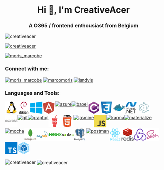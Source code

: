 <h1 align="center">Hi 👋, I'm CreativeAcer</h1>
<h3 align="center">A O365 / frontend enthousiast from Belgium</h3>

<p align="left">
     <img
        src="https://komarev.com/ghpvc/?username=creativeacer&label=Profile%20views&color=0e75b6&style=flat"
        alt="creativeacer" /> </p>

<p align="left"> <a href="https://github.com/ryo-ma/github-profile-trophy"><img
            src="https://github-profile-trophy.vercel.app/?username=creativeacer&theme=onedark&margin-h=10&margin-w=10&column=3&no-bg=true&no-frame=true" alt="creativeacer" /></a> </p>

<p align="left"> <a href="https://twitter.com/moris_marcobe" target="blank"><img
            src="https://img.shields.io/twitter/follow/moris_marcobe?logo=twitter&style=for-the-badge"
            alt="moris_marcobe" /></a> 
        </div></p>

<h3 align="left">Connect with me:</h3>
<p align="left">
    <a href="https://twitter.com/moris_marcobe" target="blank"><img align="center"
            src="https://cdn.jsdelivr.net/npm/simple-icons@3.0.1/icons/twitter.svg" alt="moris_marcobe" height="30"
            width="40" /></a>
    <a href="https://linkedin.com/in/marcomoris" target="blank"><img align="center"
            src="https://cdn.jsdelivr.net/npm/simple-icons@3.0.1/icons/linkedin.svg" alt="marcomoris" height="30"
            width="40" /></a>
    <a href="https://stackoverflow.com/users/landvis" target="blank"><img align="center"
            src="https://cdn.jsdelivr.net/npm/simple-icons@3.0.1/icons/stackoverflow.svg" alt="landvis" height="30"
            width="40" /></a>
</p>

<h3 align="left">Languages and Tools:</h3>

<p align="left">
    <div style="display: flex;flex-wrap: wrap;">
        <a href="https://nl.wikipedia.org/wiki/Linux" target="_blank"> <img
            src="https://raw.githubusercontent.com/devicons/devicon/master/icons/linux/linux-original.svg"
            alt="angularjs" width="40" height="40" /> </a><a href="https://www.debian.org/" target="_blank"> <img
                src="https://raw.githubusercontent.com/devicons/devicon/master/icons/debian/debian-original-wordmark.svg"
                alt="angularjs" width="40" height="40" /> </a><a href="https://www.microsoft.com/" target="_blank"> <img
                    src="https://raw.githubusercontent.com/devicons/devicon/master/icons/windows8/windows8-original.svg"
                    alt="angularjs" width="40" height="40" /> </a><a href="https://angular.io" target="_blank"> <img
                src="https://raw.githubusercontent.com/devicons/devicon/master/icons/angularjs/angularjs-plain.svg"
                alt="angularjs" width="40" height="40" /> </a> <a href="https://azure.microsoft.com/en-in/"
            target="_blank"> <img src="https://www.vectorlogo.zone/logos/microsoft_azure/microsoft_azure-icon.svg"
                alt="azure" width="40" height="40" /> </a> <a href="https://babeljs.io/" target="_blank"> <img
                src="https://www.vectorlogo.zone/logos/babeljs/babeljs-icon.svg" alt="babel" width="40" height="40" />
        </a>
        <a href="https://www.w3schools.com/cs/" target="_blank"> <img
                src="https://raw.githubusercontent.com/devicons/devicon/master/icons/csharp/csharp-original.svg"
                alt="csharp" width="40" height="40" /> </a> <a href="https://www.w3schools.com/css/" target="_blank">
            <img src="https://raw.githubusercontent.com/devicons/devicon/master/icons/css3/css3-original.svg" alt="css3"
                width="40" height="40" /> </a> <a href="https://www.docker.com/" target="_blank"> <img
                src="https://raw.githubusercontent.com/devicons/devicon/master/icons/docker/docker-original.svg"
                alt="docker" width="40" height="40" /> </a> <a href="https://dotnet.microsoft.com/" target="_blank">
            <img src="https://raw.githubusercontent.com/devicons/devicon/master/icons/dot-net/dot-net-original-wordmark.svg"
                alt="dotnet" width="40" height="40" /> </a> <a href="https://www.electronjs.org" target="_blank"> <img
                src="https://raw.githubusercontent.com/devicons/devicon/master/icons/electron/electron-original.svg"
                alt="electron" width="40" height="40" /> </a> <a href="https://expressjs.com" target="_blank"> <img
                src="https://raw.githubusercontent.com/devicons/devicon/master/icons/express/express-original-wordmark.svg"
                alt="express" width="40" height="40" /> </a> <a href="https://git-scm.com/" target="_blank"> <img
                src="https://www.vectorlogo.zone/logos/git-scm/git-scm-icon.svg" alt="git" width="40" height="40" />
        </a> <a href="https://graphql.org" target="_blank"> <img
                src="https://www.vectorlogo.zone/logos/graphql/graphql-icon.svg" alt="graphql" width="40" height="40" />
        </a> <a href="https://gulpjs.com" target="_blank"> <img
                src="https://raw.githubusercontent.com/devicons/devicon/master/icons/gulp/gulp-plain.svg" alt="gulp"
                width="40" height="40" /> </a> <a href="https://www.w3.org/html/" target="_blank"> <img
                src="https://raw.githubusercontent.com/devicons/devicon/master/icons/html5/html5-original-wordmark.svg"
                alt="html5" width="40" height="40" /> </a> <a href="https://jasmine.github.io/" target="_blank"> <img
                src="https://www.vectorlogo.zone/logos/jasmine/jasmine-icon.svg" alt="jasmine" width="40" height="40" />
        </a> <a href="https://developer.mozilla.org/en-US/docs/Web/JavaScript" target="_blank"> <img
                src="https://raw.githubusercontent.com/devicons/devicon/master/icons/javascript/javascript-original.svg"
                alt="javascript" width="40" height="40" /> </a> <a
            href="https://karma-runner.github.io/latest/index.html" target="_blank"> <img
                src="https://raw.githubusercontent.com/detain/svg-logos/780f25886640cef088af994181646db2f6b1a3f8/svg/karma.svg"
                alt="karma" width="40" height="40" /> </a> <a href="https://materializecss.com/" target="_blank"> <img
                src="https://raw.githubusercontent.com/prplx/svg-logos/5585531d45d294869c4eaab4d7cf2e9c167710a9/svg/materialize.svg"
                alt="materialize" width="40" height="40" /> </a> <a href="https://mochajs.org" target="_blank"> <img
                src="https://www.vectorlogo.zone/logos/mochajs/mochajs-icon.svg" alt="mocha" width="40" height="40" />
        </a>
        <a href="https://www.mongodb.com/" target="_blank"> <img
                src="https://raw.githubusercontent.com/devicons/devicon/master/icons/mongodb/mongodb-original-wordmark.svg"
                alt="mongodb" width="40" height="40" /> </a> <a href="https://www.mysql.com/" target="_blank"> <img
                src="https://raw.githubusercontent.com/devicons/devicon/master/icons/mysql/mysql-original-wordmark.svg"
                alt="mysql" width="40" height="40" /> </a> <a href="https://www.nginx.com" target="_blank"> <img
                src="https://raw.githubusercontent.com/devicons/devicon/master/icons/nginx/nginx-original.svg"
                alt="nginx" width="40" height="40" /> </a> <a href="https://nodejs.org" target="_blank"> <img
                src="https://raw.githubusercontent.com/devicons/devicon/master/icons/nodejs/nodejs-original-wordmark.svg"
                alt="nodejs" width="40" height="40" /> </a> <a href="https://www.postgresql.org" target="_blank"> <img
                src="https://raw.githubusercontent.com/devicons/devicon/master/icons/postgresql/postgresql-original-wordmark.svg"
                alt="postgresql" width="40" height="40" /> </a> <a href="https://postman.com" target="_blank"> <img
                src="https://www.vectorlogo.zone/logos/getpostman/getpostman-icon.svg" alt="postman" width="40"
                height="40" /> </a> <a href="https://reactjs.org/" target="_blank"> <img
                src="https://raw.githubusercontent.com/devicons/devicon/master/icons/react/react-original-wordmark.svg"
                alt="react" width="40" height="40" /> </a> <a href="https://redis.io" target="_blank"> <img
                src="https://raw.githubusercontent.com/devicons/devicon/master/icons/redis/redis-original-wordmark.svg"
                alt="redis" width="40" height="40" /> </a> <a href="https://redux.js.org" target="_blank"> <img
                src="https://raw.githubusercontent.com/devicons/devicon/master/icons/redux/redux-original.svg"
                alt="redux" width="40" height="40" /> </a> <a href="https://sass-lang.com" target="_blank"> <img
                src="https://raw.githubusercontent.com/devicons/devicon/master/icons/sass/sass-original.svg" alt="sass"
                width="40" height="40" /> </a> <a href="https://www.typescriptlang.org/" target="_blank"> <img
                src="https://raw.githubusercontent.com/devicons/devicon/master/icons/typescript/typescript-original.svg"
                alt="typescript" width="40" height="40" /> </a> <a href="https://webpack.js.org" target="_blank"> <img
                src="https://raw.githubusercontent.com/devicons/devicon/master/icons/webpack/webpack-original.svg"
                alt="webpack" width="40" height="40" /> </a>
    </div>
</p>

<p><img align="left"
        src="https://github-readme-stats.vercel.app/api/top-langs?username=creativeacer&show_icons=true&theme=gruvbox&locale=en&layout=compact"
        alt="creativeacer" /></p>

<p>&nbsp;<img align="center"
        src="https://github-readme-stats.vercel.app/api?username=creativeacer&show_icons=true&theme=gruvbox&locale=en"
        alt="creativeacer" /></p>
